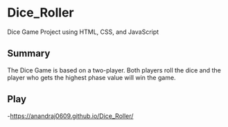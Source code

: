 # Dice_Roller
Dice Game Project using HTML, CSS, and JavaScript

## Summary
The Dice Game is based on a two-player. Both players roll the dice and the player who gets the highest phase value will win the game.

## Play
-https://anandraj0609.github.io/Dice_Roller/
